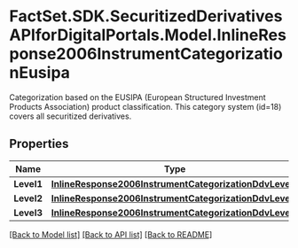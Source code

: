 # FactSet.SDK.SecuritizedDerivativesAPIforDigitalPortals.Model.InlineResponse2006InstrumentCategorizationEusipa
Categorization based on the EUSIPA (European Structured Investment Products Association) product classification. This category system (id=18) covers all securitized derivatives.

## Properties

Name | Type | Description | Notes
------------ | ------------- | ------------- | -------------
**Level1** | [**InlineResponse2006InstrumentCategorizationDdvLevel1**](InlineResponse2006InstrumentCategorizationDdvLevel1.md) |  | [optional] 
**Level2** | [**InlineResponse2006InstrumentCategorizationDdvLevel2**](InlineResponse2006InstrumentCategorizationDdvLevel2.md) |  | [optional] 
**Level3** | [**InlineResponse2006InstrumentCategorizationDdvLevel3**](InlineResponse2006InstrumentCategorizationDdvLevel3.md) |  | [optional] 

[[Back to Model list]](../README.md#documentation-for-models) [[Back to API list]](../README.md#documentation-for-api-endpoints) [[Back to README]](../README.md)

